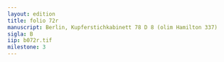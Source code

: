 ```yaml
---
layout: edition
title: folio 72r
manuscript: Berlin, Kupferstichkabinett 78 D 8 (olim Hamilton 337)
sigla: B
iip: b072r.tif
milestone: 3
---
```

